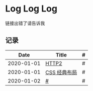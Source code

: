 # Log Log Log

链接出错了请告诉我

## 记录

| Date       | Title             | #   |
| ---------- | ----------------- | --- |
| 2020-01-01 | [HTTP2][1]        | #   |
| 2020-01-01 | [CSS 经典布局][2] | #   |
| 2020-01-02 | [#][2]            | #   |

[1]: https://limichange.github.io/log-log-log/network/HTTP2.html
[2]: https://limichange.github.io/log-log-log/css/CSS%E7%BB%8F%E5%85%B8%E5%B8%83%E5%B1%80.html
